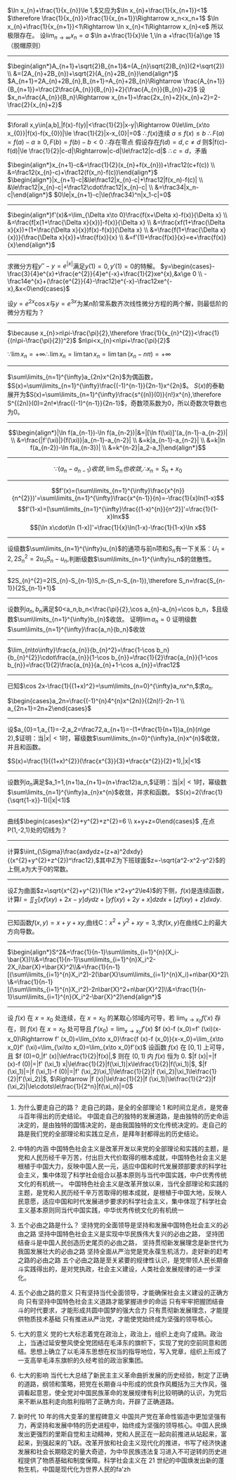  $\ln x_{n}+\frac{1}{x_{n}}\le 1,$又应为$\ln x_{n}+\frac{1}{x_{n+1}}<1$
 $\therefore \frac{1}{x_{n}}>\frac{1}{x_{n+1}}\Rightarrow x_n<x_n+1$
 $\ln x_{n}+\frac{1}{x_{n+1}}<1\Rightarrow \ln x_{n}<1\Rightarrow x_{n}<e$
所以极限存在。
设$\lim_{n\to \infty}x_{n}=a$
$\ln a+\frac{1}{x}\le 1,\ln a +\frac{1}{a}\ge 1$（脱帽原则）

---
$\begin{align*}A_{n+1}+\sqrt{2}B_{n+1}&=(A_{n}\sqrt{2}B_{n})(2+\sqrt{2}) \\ &=(2A_{n}+2B_{n})+\sqrt{2}(A_{n}+2B_{n})\end{align*}$
$A_{n+1}=2A_{n}+2B_{n},B_{n+1}=A_{n}+2B_{n}\Rightarrow \frac{A_{n+1}}{B_{n+1}}=\frac{2\frac{A_{n}}{B_{n}}+2}{\frac{A_{n}}{B_{n}}+2}$
设$x_n=\frac{A_{n}}{B_n}\Rightarrow x_{n+1}=\frac{2x_{n}+2}{x_{n}+2}=2-\frac{2}{x_{n}+2}$

---
$\forall x,y\in[a,b],|f(x)-f(y)|<\frac{1}{2}|x-y|\Rightarrow 0\le\lim_{x\to x_{0}}|f(x)-f(x_{0})|\le \frac{1}{2}|x-x_{0}|=0$
$\therefore f(x)$连续
$a\le f(x)\le b$
$\therefore F(a)=f(a)-a\ge 0,F(b)=f(b)-b<0$
$\therefore$存在零点
假设存在$f(d)=d,c\ne d$
则$|f(c)-f(d)|\le \frac{1}{2}|c-d|\Rightarrow|c-d|\le\frac12|c-d|$
$\therefore c=d$，矛盾

$\begin{align*}x_{n+1}-c&=\frac{1}{2}(x_{n}+f(x_{n}))+\frac12(c+f(c)) \\ &=\frac12(x_{n}-c)+\frac12(f(x_n)-f(c))\end{align*}$
$\begin{align*}|x_{n+1}-c|&\le\frac12|x_{n}-c|+\frac12|f(x_n)-f(c)| \\ &\le\frac12|x_{n}-c|+\frac12\cdot\frac12|x_{n}-c| \\ &=\frac34|x_n-c|\end{align*}$
$0\le|x_{n+1}-c|\le(\frac34)^n|x_1-c|=0$

---
$\begin{align*}f'(x)&=\lim_{\Delta x\to 0}\frac{f(x+\Delta x)-f(x)}{\Delta x} \\ &=\frac{f[x(1+\frac{\Delta x}{x})]-f(x)}{\Delta x} \\ &=\frac{xf(1+\frac{\Delta x}{x})+(1+\frac{\Delta x}{x})f(x)-f(x)}{\Delta x} \\ &=\frac{f(1+\frac{\Delta x}{x})}{\frac{\Delta x}{x}}+\frac{f(x)}{x} \\ &=f'(1)+\frac{f(x)}{x}=e+\frac{f(x)}{x}\end{align*}$

---
求微分方程$y''-y=e^{|x|}$满足$y(1)=0,y'(1)=0$的特解。
$y=\begin{cases}-\frac{3}{4}e^{x}+\frac{e^{2}}{4}e^{-x}+\frac{1}{2}xe^{x},&x\ge 0 \\  -\frac14e^{x}+(\frac{e^{2}}{4}-\frac12)e^{-x}-\frac12xe^{-x},&x<0\end{cases}$

设$y=e^{2x}\cos x$与$y=e^{3x}$为某n阶常系数齐次线性微分方程的两个解，则最低阶的微分方程为？


---
$\because x_{n}>n\pi-\frac{\pi}{2},\therefore \frac{1}{x_{n}^{2}}<\frac{1}{(n\pi-\frac{\pi}{2})^2}$
$n\pi<x_{n}<n\pi+\frac{\pi}{2}$

$\because \lim x_{n}=+\infty \therefore\lim x_{n}=\lim\tan x_{n}=\lim \tan(x_{n}-n\pi)=+\infty$


---
$\sum\limits_{n=1}^{\infty}a_{2n}x^{2n}$为偶函数，$S(x)=\sum\limits_{n=1}^{\infty}\frac{(-1)^{n-1}}{2n-1}x^{2n}$。
$S(x)$的泰勒展开为$S(x)=\sum\limits_{n=1}^{\infty}\frac{s^{(n)}(0)}{n!}x^{n},\therefore S^{(2n)}(0)=2n!*\frac{(-1)^{n-1}}{2n-1}$，奇数项系数为0，所以奇数次导数也为0。

---
$$\begin{align*}|\ln f(a_{n-1})-\ln f(a_{n-2})|&=|[\ln f(\xi)]'(a_{n-1}-a_{n-2})| \\ &=\frac{|f'(\xi)|}{f(\xi)}|a_{n-1}-a_{n-2}| \\ &=k|a_{n-1}-a_{n-2}| \\ &=k|ln f(a_{n-2})-\ln f(a_{n-3})| \\ &=k^{n-2}|a_2-a_1|\end{align*}$$

---
$$\because (a_{n}-a_{n-1})收敛,\lim S_n也收敛,\therefore x_n=S_n+x_0$$


---
$$f'(x)=(\sum\limits_{n=1}^{\infty}\frac{x^{n}}{n^{2}})'=\sum\limits_{n=1}^{\infty}\frac{x^{n-1}}{n}=-\frac{1}{x}ln(1-x)$$
$$f'(1-x)=[\sum\limits_{n=1}^{\infty}\frac{(1-x)^{n}}{n^2}]'=\frac{1}{1-x}lnx$$
$$[\ln x\cdot\ln (1-x)]'=\frac{1}{x}\ln(1-x)-\frac{1}{1-x}\ln x$$

---
设级数$\sum\limits_{n=1}^{\infty}u_{n}$的通项与前n项和$S_{n}$有一下关系：$U_1=2,2S_{n}^{2}=2u_{n}S_{n}-u_{n},$判断级数$\sum\limits_{n=1}^{\infty}u_n$的敛散性。


---
$2S_{n}^{2}=2(S_{n}-S_{n-1})S_n-(S_n-S_{n-1}),\therefore S_n=\frac{S_{n-1}}{2S_{n-1}+1}$

---
设数列$a_n,b_n$满足$0<a_n,b_n<\frac{\pi}{2},\cos a_{n}-a_{n}=\cos b_n，$且级数$\sum\limits_{n=1}^{\infty}b_{n}$收敛。
证明$\lim a_n=0$
证明级数$\sum\limits_{n=1}^{\infty}\frac{a_n}{b_n}$收敛

---
$\lim_{n\to\infty}\frac{a_{n}}{b_{n}^2}=\frac{1-\cos b_n}{b_{n}^{2}}\cdot\frac{a_{n}}{1-\cos b_{n}}=\frac{1}{2}\frac{a_{n}}{1-\cos b_{n}}=\frac{1}{2}\frac{a_{n}}{a_{n}+1-\cos a_{n}}=\frac12$

---
已知$\cos 2x-\frac{1}{(1+x)^2}=\sum\limits_{n=0}^{\infty}a_nx^n,$求$a_{n}.$

$\begin{cases}a_2n=\frac{(-1)^{n}4^{n}x^{2n}}{(2n)!}-2n-1 \\ a_{2n+1}=2n+2\end{cases}$

---
设$a_{0}=1,a_{1}=-2,a_2=\frac72,a_{n+1}=-(1+\frac{1}{n+1})a_{n}(n\ge 2),$证明：当$|x|<1$时，幂级数$\sum\limits_{n=0}^{\infty}a_{n}x^{n}$收敛，并且和函数。

$S(x)=\frac{1}{(1+x)^{2}}(\frac{x^{3}}{3}+\frac{x^{2}}{2}+1),|x|<1$

---
 设数列$a_n$满足$a_1=1,(n+1)a_{n+1}=(n+\frac12)a_n,$证明：当$|x|<1$时，幂级数$\sum\limits_{n=1}^{\infty}a_{n}x^{n}$收敛，并求和函数。
$S(x)=2(\frac{1}{\sqrt{1-x}}-1)(|x|<1)$

---
曲线$\begin{cases}x^{2}+y^{2}+z^{2}=6 \\ x+y+z=0\end{cases}$ ,在点P(1,-2,1)处的切线为？

---
计算$\iint_{\Sigma}\frac{axdydz+(z+a)^2dxdy}{(x^{2}+y^{2}+z^{2})^\frac12},$其中$\Sigma$为下班球面$z=-\sqrt{a^2-x^2-y^2}$的上侧,a为大于0的常数。

---
设$\Sigma$为曲面$z=\sqrt{x^{2}+y^{2}}(1\le x^2+y^2\le4)$的下侧，$f(x)$是连续函数，计算$I=\iint_{\Sigma}[xf(xy)+2x-y]dydz+[yf(xy)+2y+x]dzdx+[zf(xy)+z]dxdy.$

---
已知函数$f(x,y)=x+y+xy,$曲线C：$x^2+y^2+xy=3,$求$f(x,y)$在曲线C上的最大方向导数。

---
$\begin{align*}S^2&=\frac{1}{n-1}\sum\limits_{i=1}^{n}(X_i-\bar{X})\\&=\frac{1}{n-1}\sum\limits_{i=1}^{n}X_i^2-2X_i\bar{X}+\bar{X}^2\\&=\frac{1}{n-1}[(\sum\limits_{i=1}^{n}X_i^2)-2(\bar{X}\sum\limits_{i=1}^{n}X_i)+n\bar{X}^2]\\&=\frac{1}{n-1}[(\sum\limits_{i=1}^{n}X_i^2)-2n\bar{X}^2+n\bar{X}^2]\\&=\frac{1}{n-1}\sum\limits_{i=1}^{n}(X_i^2-\bar{X}^2)\end{align*}$

---
设 $f(x)$ 在 $x=x_0$ 处连续，在 $x=x_0$ 的某取心邻域内可导，若 $\lim_{x\to x_0}f('x)$ 存在，则 $f(x)$ 在 $x=x_0$ 处可导且 $f' (x_0)=\lim_{x\to x_0}f'(x)$
$f (x)-f (x_0)=f' (\xi)(x-x_0)\Rightarrow f' (x_0)=\lim_{x\to x_0}\frac{f (x)-f (x_0)}{x-x_0}=\lim_{x\to x_0}f' (\xi)=\lim_{\xi\to x_0}=\lim_{x\to x_0}f'(x)$
设函数 $f(x)$ 在 $[0,1]$ 上可导，且 $f (0)=0,|f' (x)|\le\frac{1}{2}|f(x)|,$ 则在 $(0,1)$ 内 $f(x)$ 恒为 0.
$|f (x)|=|f (x)-f (0)|=|f' (\xi_1) x|\le\frac{1}{2}|f(\xi_1)|x\le\frac{1}{2}|f(\xi_1)|$, $|f (\xi_1)|=|f (\xi_1)-f (0)|=|f' (\xi_2)\xi_1|\le\frac{1}{2}|f (\xi_2)|\xi_1\le\frac{1}{2}|f'(\xi_2)|$, $\Rightarrow |f (x)|\le\frac{1}{2}|f (\xi_1)|\le\frac{1}{2^2}|f (\xi_2)|\le\cdots\le\frac{1}{2^n}|f(\xi_n)|=0$

---
1. 为什么要走自己的路？
	走自己的路，是全的全部理论 1 和时间立足点，是党奋斗百年得出的历史结论。
	中国走自己的独特的发展道路，是由独特的历史命运决定的，是由独特的国情决定的，是由我国独特的文化传统决定的。走自己的路是我们党的全部理论和实践立足点，是拜年封都得出的历史结论。
2. 中特的内涵
	中国特色社会主义是改革开发以来党的全部理论和实践的主题，是党和人民历经千辛万苦，付出巨大代价取得的根本成就，中国特色社会主义是根植于中国大力，反映中国人民一元，适应中国和时代发展颈部要求的科学社会主义，集中体现了科学社会组合以基本原则与当代中国实践，中户优秀传统文化的有机统一。
	中国特色社会主义是改革开放以来，当代全部理论和实践的主题，是党和人民历经千辛万苦取得的根本成就，是根植于中国大地，反映人民意愿，适应中国和时代发展进步要求的科学社会主义，集中体现了科学社会主义基本原则同当代中国实践，中华优秀传统文化的有机统一
3. 五个必由之路是什么？
	坚持党的全面领导是坚持和发展中国特色社会主义的必由之路
	坚持中国特色社会主义是实现中华民族伟大复兴的必由之路，
	坚持团结奋斗是中国人民创造历史尾页的必由之路，
	坚持贯彻新发展理念是新世代为我国发展壮大的必由之路
	坚持全面从严治党是党永葆生机活力，走好新的赶考之路的必由之路
	五个必由之路是至关紧要的规律性认识，是党带领人民长期奋斗实践得出的，是对党执政，社会主义建设，人类社会发展规律的进一步深化。
4. 五个必由之路的意义
	只有坚持当代全面领导，才能确保社会主义建设的正确方向
	只有坚持中国特色社会主义道路才能掌握进步的命运
	只有牢牢把握团结奋斗的时代要求，才能形成共圆中国梦的强大合力
	只有贯彻新发展理念，才能提供物质技术基础
	只有推进从严治党，才能使党始终成为坚强的领导核心。

1. 七大的意义
	党的七大标志着党在政治上，政治上，组织上走向了成熟。政治上，当通过延安整风使全党团结在毛泽东的旗帜下，实现了党的空前同意和团结。思想上确立了以毛泽东思想在权当的指导地位，写入党章，组织上形成了一支高举毛泽东旗帜的久经考验的政治家集团。
2. 七大的影响
	当代七大总结了新民主主义革命曲折发展的历史经验，制定了正确的道路，纲领和策略，把党在长期奋斗中形成的优良作风概括为三大作风，强调看起意思，使全党对中国民族革命的发展规律有利比较明确的认识，为党后来不断从胜利走向胜利指明了正确方向，开辟了正确道路。
3. 新时代 10 年的伟大变革的里程碑意义
	中国共产党在革命性锻造中更加坚强有力，再坚持和发展中特的历史进程中，始终成为坚强的领导核心。中国人民焕发出更强烈的里斯自觉和主动精神，党和人民正在一起向前推进从站起来，富起来，到强起来的飞跃。改革开放和社会主义现代化的推进，书写了经济快速发展和社会长期稳定的量大奇迹，为中华民族违法复习进入不可逆转的历史进程提供了物质基础和制度保障。科学社会主义在 21 世纪的中国焕发出新的蓬勃生机，中国是现代化为世界人民的fa'zh
